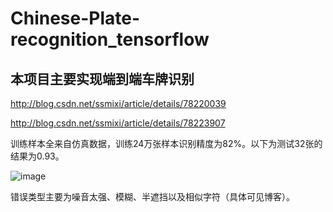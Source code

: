 # Chinese-Plate-recognition_tensorflow

## 本项目主要实现端到端车牌识别
http://blog.csdn.net/ssmixi/article/details/78220039

http://blog.csdn.net/ssmixi/article/details/78223907

训练样本全来自仿真数据，训练24万张样本识别精度为82%。以下为测试32张的结果为0.93。

![image](https://github.com/sheirving/Chinese-Plate-recognition_tensorflow/blob/master/result/32%E5%BC%A0%E5%9B%BE%E6%B5%8B%E8%AF%95%E7%BB%93%E6%9E%9C.png)

错误类型主要为噪音太强、模糊、半遮挡以及相似字符（具体可见博客）。
